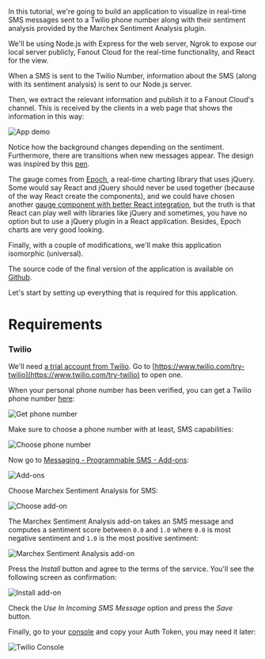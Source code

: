 In this tutorial, we're going to build an application to visualize in real-time SMS messages sent to a Twilio phone number along with their sentiment analysis provided by the Marchex Sentiment Analysis plugin.

We'll be using Node.js with Express for the web server, Ngrok to expose our local server publicly, Fanout Cloud for the real-time functionality, and React for the view.

When a SMS is sent to the Twilio Number, information about the SMS (along with its sentiment analysis) is sent to our Node.js server.

Then, we extract the relevant information and publish it to a Fanout Cloud's channel. This is received by the clients in a web page that shows the information in this way:

![App demo](https://raw.githubusercontent.com/pluralsight/guides/master/images/17a85122-2db2-4e84-865e-7c58df8ed809.gif)


Notice how the background changes depending on the sentiment. Furthermore, there are transitions when new messages appear. The design was inspired by this [pen](http://codepen.io/bundleio/pen/regPeX).

The gauge comes from [Epoch](http://epochjs.github.io/epoch/), a real-time charting library that uses jQuery. Some would say React and jQuery should never be used together (because of the way React create the components), and we could have chosen another [gauge component with better React integration](http://michigan-com.github.io/react-gauge), but the truth is that React can play well with libraries like jQuery and sometimes, you have no option but to use a jQuery plugin in a React application. Besides, Epoch charts are very good looking.

Finally, with a couple of modifications, we'll make this application isomorphic (universal).

The source code of the final version of the application is available on [Github](https://github.com/eh3rrera/sms-sentiment).

Let's start by setting up everything that is required for this application.

# Requirements
### Twilio
We'll need [a trial account from Twilio](https://www.twilio.com/help/faq/twilio-basics/how-does-twilios-free-trial-work). Go to [https://www.twilio.com/try-twilio](https://www.twilio.com/try-twilio) to open one. 

When your personal phone number has been verified, you can get a Twilio phone number [here](https://www.twilio.com/console/phone-numbers/getting-started):

![Get phone number](https://raw.githubusercontent.com/pluralsight/guides/master/images/39d2308e-c05d-4a10-a3ad-63b581110d4b.png)


Make sure to choose a phone number with at least, SMS capabilities:

![Choose phone number](https://raw.githubusercontent.com/pluralsight/guides/master/images/b53d98e8-e422-408e-9af4-3d8db32f4b2f.png)


Now go to [Messaging - Programmable SMS - Add-ons](https://www.twilio.com/console/sms/add-ons):

![Add-ons](https://raw.githubusercontent.com/pluralsight/guides/master/images/eddfbbd2-397e-472e-ad2a-2b26765c3fc0.png)


Choose Marchex Sentiment Analysis for SMS:

![Choose add-on](https://raw.githubusercontent.com/pluralsight/guides/master/images/dfacd190-ad1c-40ab-ae03-92b01feb91d5.png)


The Marchex Sentiment Analysis add-on takes an SMS message and computes a sentiment score between `0.0` and `1.0` where `0.0` is most negative sentiment and `1.0` is the most positive sentiment:

![Marchex Sentiment Analysis add-on](https://raw.githubusercontent.com/pluralsight/guides/master/images/b45dcac5-5e84-4457-a684-5a43ccc9a5a5.png)


Press the *Install* button and agree to the terms of the service. You'll see the following screen as confirmation:

![Install add-on](https://raw.githubusercontent.com/pluralsight/guides/master/images/f615602c-cf12-43ed-b098-b32c282b3f64.png)


Check the *Use In Incoming SMS Message* option and press the *Save* button.

Finally, go to your [console](https://www.twilio.com/console) and copy your Auth Token, you may need it later:

![Twilio Console](https://raw.githubusercontent.com/pluralsight/guides/master/images/fbb92d2f-65e5-4d27-8d87-2d694e5ea08a.png)
